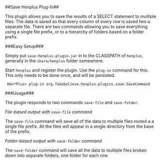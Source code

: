 ##Save Henplus Plug-In##

This plugin allows you to save the results of a SELECT statement to multiple files. The data is saved so that every column of every 
row is saved two a separate file. There are two commands allowing you to save everything using a single file prefix, or to a hierarchy
of folders based on a folder prefix.


###Easy Setup###

Simply put `save-henplus-plugin.jar` in to the CLASSPATH of `henplus`, generally in the `share/henplus` folder somewhere.

Start `henplus` and register the plugin. Use the `plug-in` command for this. This only needs to be done once, and will be persisted.

     Hen*Plus> plug-in org.fakebelieve.henplus.plugins.save.SaveCommand

###Usage###

The plugin responds to two commands `save-file` and `save-folder`.

*File-based output with `save-file` command*

The `save-file` command will save all of the data to multiple files rooted a a single file prefix. All the files will appear
in a single directory from the base of the prefix.

*Folder-based output with `save-folder` command*

The `save-folder` command will save all the data to multiple files broken down into separate folders, one folder for each row.
